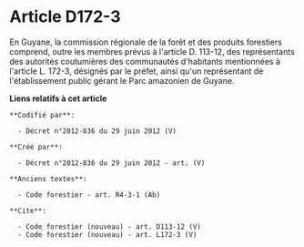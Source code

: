 # Article D172-3

En Guyane, la commission régionale de la forêt et des produits forestiers comprend, outre les membres prévus à l'article D.
113-12, des représentants des autorités coutumières des communautés d'habitants mentionnées à l'article L. 172-3, désignés
par le préfet, ainsi qu'un représentant de l'établissement public gérant le Parc amazonien de Guyane.

**Liens relatifs à cet article**

	**Codifié par**:

	  - Décret n°2012-836 du 29 juin 2012 (V)

	**Créé par**:

	  - Décret n°2012-836 du 29 juin 2012 - art. (V)

	**Anciens textes**:

	  - Code forestier - art. R4-3-1 (Ab)

	**Cite**:

	  - Code forestier (nouveau) - art. D113-12 (V)
	  - Code forestier (nouveau) - art. L172-3 (V)
